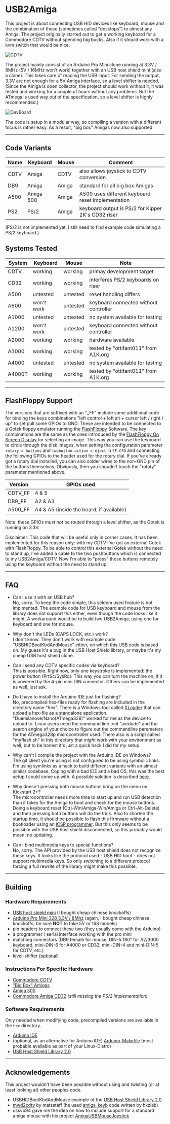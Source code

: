 USB2Amiga
=========

This project is about connecting USB HID devices like keyboard, mouse and the
combination of those (sometimes called "desktops") to almost any Amiga. The
project originally started out to get a working keyboard for a Commodore CDTV
without spending big bucks. Also if it should work with a kvm switch that would
be nice.

![CDTV](images/cdtv.jpg)

The project mainly consist of an Arduino Pro Mini clone running at 3.3V / 8MHz
(5V / 16MHz won't work) together with an USB host shield mini (also a clone).
This takes care of reading the USB input. For sending the output, 3.3V are
not enough for a 5V Amiga interface, so a level shifter is needed. (Since the
Amiga is open collector, the project should work without it, it was tested and
working for a couple of hours without any problems. But the ATmega is used way
out of the specification, so a level shifter is highly recommended.)

![DevBoard](images/prot_board.jpg)

The code is setup in a modular way, so compiling a version with a different
focus is rather easy. As a result, "big box" Amigas now also supported.

------------------------------------------------------------------------------

Code Variants
-------------

Name | Keyboard  | Mouse | Comment
-----|-----------|-------|----------------------------------------------------
CDTV | Amiga     | CDTV  | also allows joystick to CDTV conversion
DB9  | Amiga     | Amiga | standard for all big box Amigas
A500 | Amiga 500 | Amiga | A500 uses different keyboard reset implementation
PS2  | PS/2      | Amiga | keyboard output is PS/2 for Kipper 2K's CD32 riser

(PS/2 is not implemented yet, I still need to find example code simulating a
PS/2 keyboard.)


Systems Tested
--------------

System | Keyboard     | Mouse    | Note
-------|--------------|----------|----------------------------------------
CDTV   | working      | working  | primay development target
CD32   | working      | working  | interferes PS/2 keyboards on riser
A500   | untested     | untested | reset handling differs
A600   | *won't work* | untested | keyboard connected without controller
A1000  | untested     | untested | no system available for testing
A1200  | *won't work* | untested | keyboard connected without controller
A2000  | working      | working  | hardware available
A3000  | working      | working  | tested by "ottifant011" from A1K.org
A4000  | untested     | untested | no system available for testing
A4000T | working      | working  | tested by "ottifant011" from A1K.org

------------------------------------------------------------------------------

FlashFloppy Support
-------------------

The versions that are suffixed with an "_FF" include some additional code for
binding the keys combinations "left control + left alt + cursor left / right /
up" to set pull some GPIOs to GND. These are intended to be connected to a
Gotek floppy emulator running the
[FlashFloppy](https://github.com/keirf/FlashFloppy)
Software. The key combinations are the same as the ones introduced by the
[FlashFloppy On Screen Display](https://github.com/keirf/FF_OSD) for selecting
an image. This way you can use the keyboard to circle through the disk images,
when setting the configuration parameter `rotary = buttons` and
`twobutton-action = eject` in `FF.CFG` and connecting the following GPIOs to
the header used for the rotary dial. If you've already got a rotary dial
installed, you can also solder wires to the non-GND pin of the buttons
themselves. Obviously, then you shoudn't touch the "rotaty" parameter
mentioned above.

Version | GPIOs used
--------|------------------------------------------
CDTV_FF | 4 & 5
DB9_FF  | A2 & A3
A500_FF | A4 & A5 (inside the board, if available)

Note: these GPIOs *must not* be routed through a level shifter, as the Gotek
is running on 3.3V.

Disclaimer: This code that will be useful only in corner cases. It has been
implemented for this reason only: with my CDTV I've got an external Gotek with
FlashFloppy. To be able to control this external Gotek without the need to
stand up, I've added a cable to the two pushbuttons which is connected to
my USB2Amiga/CDTV. Now I'm able to "press" those buttons remotely using the
keyboard without the need to stand up.

------------------------------------------------------------------------------

FAQ
---

* Can I use it with an USB hub? \
  No, sorry. To keep the code simple, this seldom used feature is not
  implmented. The example code for USB keyboard and mouse from the library
  does not support this either, even though the code looks like it might. A
  workaround would be to build two USB2Amiga, using one for keyboard and one
  for mouse.

* Why don't the LEDs (CAPS LOCK, etc.) work? \
  I don't know. They don't work with example code "USBHIDBootKbdAndMouse"
  either, on which this USB code is based on. My guess it's a bug in the USB
  Host Shield library, or maybe it's my cheap USB host shield clone.

* Can I send any CDTV specific codes via keyboard? \
  This is possible. Right now, only one keystroke is implemented: the power
  button (PrtSc/SysRq). This way you can turn the machine on, if it is
  powered by the 4-pin mini DIN connector. Others can be implemented as well,
  just ask.

* Do I have to install the Arduino IDE just for flashing? \
  No, precompiled hex-files ready for flashing are included in the directory
  name "hex". There is a Windows tool called
  [XLoader](https://www.hobbytronics.co.uk/arduino-xloader) that can upload
  a hex-file as a standalone application. "Duemilanove/Nano(ATmega328)"
  worked for me as the device to upload to. Linux users need the command
  line tool "avrdude" and the search engine of your choice to figure out
  the commandline parameters for the ATmega328p microcontroller used. There
  also is a script called "myflash.sh" in this directory that _might_ work
  with your environment as well, but to be honest it's just a quick hack I
  did for my setup.

* Why can't I compile the project with the Arduino IDE on Windows? \
  The git client you're using is not configured to be using symbolic links.
  I'm using symlinks as a hack to build different variants with an almost
  similar codebase. Coping with a bad IDE and a bad OS, this was the best
  setup I could come up with. A possible solution is described
  [here](https://github.community/t/git-bash-symbolic-links-on-windows/522/4).

* Why doesn't pressing both mouse buttons bring on the menu on Kickstart 2+? \
  The microcontroller needs more time to start up and run USB detection than
  it takes for the Amiga to boot and check for the mouse buttons. Doing a
  keyboard reset (Ctrl-Win/Amiga-Win/Amiga or Ctrl-Alt-Delete) and then
  pressing both buttons will do the trick. Also to shorten the startup time,
  it should be possible to flash this firmware without a bootloader using an
  [ICSP programmer](https://en.wikipedia.org/wiki/In-system_programming).
  But this only seems to be possible with the USB host shield disconnected,
  so this probably would mean: no updating.

* Can I bind multimedia keys to special functions? \
  No, sorry. The API provided by the USB host shield does not recognize
  these keys. It looks like the protocol used - USB HID boot - does not
  support multimedia keys. So only switching to a different protocol forcing
  a full rewrite of the library might make this possible.

------------------------------------------------------------------------------

Building
--------

### Hardware Requirements
- [USB host shield mini](https://www.shop.tkjelectronics.dk/product_info.php?products_id=45)
  (I bought cheap chinese knockoffs)
- [Arduino Pro Mini 328 3.3V / 8Mhz](https://www.adafruit.com/product/2377)
  (again, I bought cheap chinese knockoffs;
   be sure **NOT** to take 5V or 168 models)
- pin headers to connect these two (they usually come with the Arduino)
- a programmer / serial interface working with the pro mini
- matching connectors (DB9 female for mouse, DIN-5 180° for A2/3000 keyboard,
  mini-DIN-6 for A4000 or CD32, mini-DIN-4 and mini-DIN-5 for CDTV, etc.)
- level-shifter [(optional)](documentation/LevelShifter.md)

### Instructions For Specific Hardware
- [Commodore CDTV](documentation/Build_CDTV.md)
- ["Big Box" Amigas](documentation/Build_DB9.md)
- [Amiga 500](documentation/Build_A500.md)
- [Commodore Amiga CD32](documentation/Build_CD32.md)
  *(still missing the PS/2 implementation)*

### Software Requirements
Only needed when modifying code, precompiled versions are available in the
`hex` directory.
- [Arduino IDE](https://www.arduino.cc/en/Main/Software)
- (optional, as an alternative for Arduino IDE)
  [Arduino-Makefile](https://github.com/sudar/Arduino-Makefile)
  (most probable available as part of your Linux-Distro)
- [USB Host Shield Library 2.0](https://github.com/felis/USB_Host_Shield_2.0)

------------------------------------------------------------------------------

Acknowledgements
----------------

This project wouldn't have been possible without using and twisting (or at
least looking at) other peoples code.

- USBHIDBootKbdAndMouse example of the
  [USB Host Shield Library 2.0](https://github.com/felis/USB_Host_Shield_2.0)
- [mwd2cdtv](https://github.com/matsstaff/mwd2cdtv) by matsstaff (he used
  [amiga_keyb](https://github.com/hkzlab/AVR-Experiments/tree/master/libs/amiga_keyb)
  code written by hkzlab)
- cssvb94 gave me the idea on how to include support for a standard amiga
  mouse with his project
  [AmigaUSBMouseJoystick](https://github.com/cssvb94/AmigaUSBMouseJoystick)

